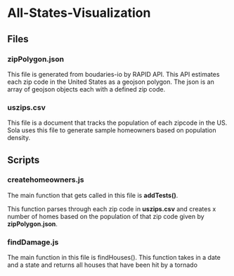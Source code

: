 # All-States-Visualization


## Files

### zipPolygon.json

This file is generated from boudaries-io by RAPID API. This API estimates each zip code in the United States as a geojson polygon. The json is an array of geojson objects
each with a defined zip code.

### uszips.csv

This file is a document that tracks the population of each zipcode in the US. Sola uses this file to generate sample homeowners based on population density.

## Scripts

### createhomeowners.js

The main function that gets called in this file is **addTests()**.

This function parses through each zip code in **uszips.csv** and creates x number of homes based on the population of that zip code given by **zipPolygon.json**.

### findDamage.js

The main function in this file is findHouses(). This function takes in a date and a state and returns all houses that have been hit by a tornado 


